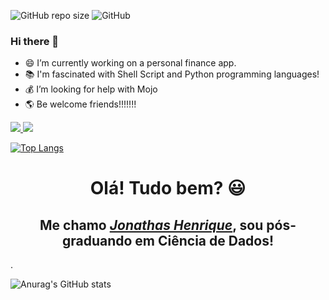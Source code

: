 ![GitHub repo size](https://img.shields.io/github/repo-size/jonathashenrique7/jonathashenrique7) ![GitHub](https://img.shields.io/github/license/jonathashenrique7/jonathashenrique7) 

### Hi there 👋 #### 

-  😄 I’m currently working on a personal finance app.
-  📚 I'm fascinated with Shell Script and Python programming languages!
-  💰 I’m looking for help with Mojo 
-  🌎 Be welcome friends!!!!!!!


  <a href="https://www.instagram.com/grinn7code/" target="_blank">
    <img src="https://img.shields.io/badge/-Instagram-%340F63?style=for-the-badge&logo=instagram&logoColor=white" target="_blank">
  </a>
  <a href="https://t.me/JonathasPocidonio" target="_blank">
    <img src="https://img.shields.io/badge/-Telegram-%FF0000?style=for-the-badge&logo=telegram&logoColor=white" target="_blank">
  </a><br />


[![Top Langs](https://github-readme-stats.vercel.app/api/top-langs/?username=jonathashenrique7)](https://github.com/anuraghazra/github-readme-stats)


<div>
  <h1 align="center">Olá! Tudo bem? 😃️</h1>
  <h2 align="center">Me chamo <a href="https://www.linkedin.com/in/jonathas-henrique-pocidonio-2256b3245/"><i>Jonathas Henrique</i></a>, sou pós-graduando em Ciência de Dados!</h2>.
</div>

![Anurag's GitHub stats](https://github-readme-stats.vercel.app/api?username=jonathashenrique7&show_icons=true&theme=merko)

